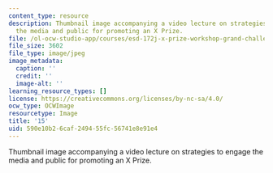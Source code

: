 ```yaml
---
content_type: resource
description: Thumbnail image accompanying a video lecture on strategies to engage
  the media and public for promoting an X Prize.
file: /ol-ocw-studio-app/courses/esd-172j-x-prize-workshop-grand-challenges-in-energy-fall-2009/590e10b26caf249455fc56741e8e91e4_15.jpg
file_size: 3602
file_type: image/jpeg
image_metadata:
  caption: ''
  credit: ''
  image-alt: ''
learning_resource_types: []
license: https://creativecommons.org/licenses/by-nc-sa/4.0/
ocw_type: OCWImage
resourcetype: Image
title: '15'
uid: 590e10b2-6caf-2494-55fc-56741e8e91e4
---
```

Thumbnail image accompanying a video lecture on strategies to engage the media and public for promoting an X Prize.